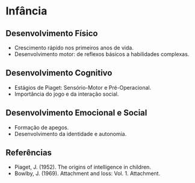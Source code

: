 # Infância

## Desenvolvimento Físico
- Crescimento rápido nos primeiros anos de vida.
- Desenvolvimento motor: de reflexos básicos a habilidades complexas.

## Desenvolvimento Cognitivo
- Estágios de Piaget: Sensório-Motor e Pré-Operacional.
- Importância do jogo e da interação social.

## Desenvolvimento Emocional e Social
- Formação de apegos.
- Desenvolvimento da identidade e autonomia.

## Referências
- Piaget, J. (1952). The origins of intelligence in children.
- Bowlby, J. (1969). Attachment and loss: Vol. 1. Attachment.
